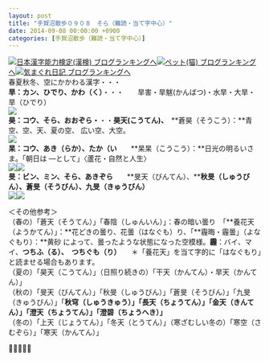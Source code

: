 ```yaml
---
layout: post
title: "手賀沼散歩０９０８　そら（難読・当て字中心）"
date: 2014-09-08 00:00:00 +0900
categories: [手賀沼散歩（難読・当て字中心）]
---
```


[![](/syuusyuu9701/assets/images/手賀沼散歩０９０８-そら（難読・当て字中心）-br_c_3028_1.gif)](http://blog.with2.net/link.php?1659096:3028 "日本漢字能力検定(漢検) ブログランキングへ")[日本漢字能力検定(漢検) ブログランキングへ](http://blog.with2.net/link.php?1659096:3028)[![](/syuusyuu9701/assets/images/手賀沼散歩０９０８-そら（難読・当て字中心）-br_c_1348_1.gif)](http://blog.with2.net/link.php?1659096:1348 "ペット(猫) ブログランキングへ")[ペット(猫) ブログランキングへ](http://blog.with2.net/link.php?1659096:1348)[![](/syuusyuu9701/assets/images/手賀沼散歩０９０８-そら（難読・当て字中心）-br_c_9257_1.gif)](http://blog.with2.net/link.php?1659096:9257 "気まぐれ日記 ブログランキングへ")[気まぐれ日記 ブログランキングへ](http://blog.with2.net/link.php?1659096:9257)  
春夏秋冬、空にかかわる漢字・・・  
**旱：カン、ひでり、かわ（く）**・・・　　旱害・旱魃(かんばつ)・水旱・大旱・旱（ひでり）  
![](/syuusyuu9701/assets/images/手賀沼散歩０９０８-そら（難読・当て字中心）-0e0caf768b0be1d425d809e9f2ad2cf7.jpg)  
**昊：コウ、そら、おおぞら・**・・**昊天(こうてん)、**　**蒼昊（そうこう）：**青空、空、天、夏の空、 広い空、大空。  
![](/syuusyuu9701/assets/images/手賀沼散歩０９０８-そら（難読・当て字中心）-44ec9530bbb963edcda1232345082089.jpg)  
**杲：コウ、あき（らか）、たか（い**　　**杲杲（こうこう）：**日光の明るいさま。「朝日は ―として」〈蘆花・自然と人生〉   
![](/syuusyuu9701/assets/images/手賀沼散歩０９０８-そら（難読・当て字中心）-cd82dab3a97b89e67e0ab663bfe8e8ab.jpg)![](/syuusyuu9701/assets/images/手賀沼散歩０９０８-そら（難読・当て字中心）-c8b1aded391463f073fc1a8f1ce9bca3.jpg)  
**旻：ビン、ミン、そら、あきぞら**　　**旻天（びんてん）、****秋旻（しゅうびん）、蒼旻（そうびん）、九旻（きゅうびん）**  
![](/syuusyuu9701/assets/images/手賀沼散歩０９０８-そら（難読・当て字中心）-3734b83ba48faae4ddb81fd65fb494c9.jpg)![](/syuusyuu9701/assets/images/手賀沼散歩０９０８-そら（難読・当て字中心）-c288804878ae6173a94558b44031f150.jpg)  
  
＜その他参考＞  
（春の）「蒼天（そうてん）」「春陰（しゅんいん）」：春の暗い曇り　「**養花天（ようかてん）」：**花どきの曇り、花曇（はなぐも）り、「**霾晦・霾曇」（よなぐもり）：**黄砂 によって、曇ったような状態になった空模様。**霾**：バイ、マイ、**つちふ（る）、**　**つちぐも（り）**　　＊「養花天」を当て字的に「はなぐもり」と読ませる場合もあります。  
（夏の）「昊天（こうてん）」（日照り続きの）「干天（かんてん）・旱天（かんてん）」  
（秋の）「旻天（びんてん）」「秋旻（しゅうびん）」「蒼旻（そうびん）」「九旻（きゅうびん）」「**秋穹（しゅうきゅう）」「長天（ちょうてん）」「金天（きんてん）」「澄天（ちょうてん）」「澄碧（ちょうへき）」**  
（冬の）「上天（じょうてん）」「冬天（とうてん）」（寒ざむしい冬の）「寒空（さむぞら）」「寒天（かんてん）」  
  
  
👋👋👋👋👋